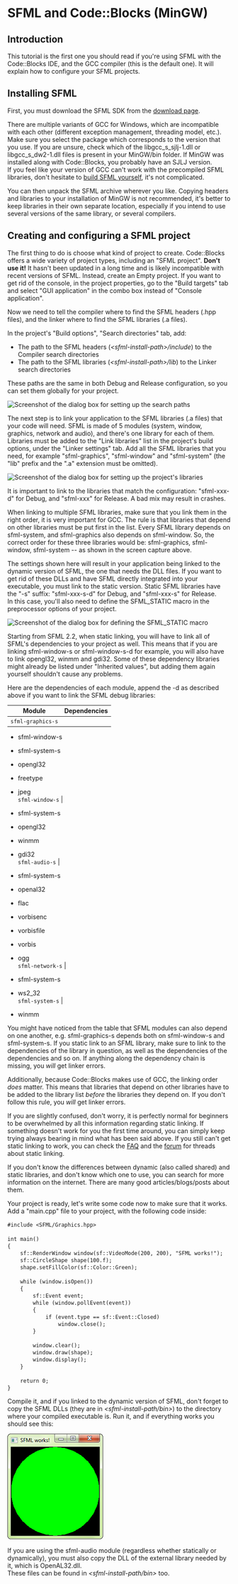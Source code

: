 # SFML and Code::Blocks (MinGW)

## Introduction

This tutorial is the first one you should read if you're using SFML with the Code::Blocks IDE, and the GCC compiler (this is the default one). It will explain how to configure your SFML projects. 

## Installing SFML

First, you must download the SFML SDK from the [download page](../../download.html "Go to the download page"). 

There are multiple variants of GCC for Windows, which are incompatible with each other (different exception management, threading model, etc.). Make sure you select the package which corresponds to the version that you use. If you are unsure, check which of the libgcc_s_sjlj-1.dll or libgcc_s_dw2-1.dll files is present in your MinGW/bin folder. If MinGW was installed along with Code::Blocks, you probably have an SJLJ version.   
If you feel like your version of GCC can't work with the precompiled SFML libraries, don't hesitate to [build SFML yourself](./compile-with-cmake.html "How to compile SFML"), it's not complicated. 

You can then unpack the SFML archive wherever you like. Copying headers and libraries to your installation of MinGW is not recommended, it's better to keep libraries in their own separate location, especially if you intend to use several versions of the same library, or several compilers. 

## Creating and configuring a SFML project

The first thing to do is choose what kind of project to create. Code::Blocks offers a wide variety of project types, including an "SFML project". **Don't use it!** It hasn't been updated in a long time and is likely incompatible with recent versions of SFML. Instead, create an Empty project. If you want to get rid of the console, in the project properties, go to the "Build targets" tab and select "GUI application" in the combo box instead of "Console application". 

Now we need to tell the compiler where to find the SFML headers (.hpp files), and the linker where to find the SFML libraries (.a files). 

In the project's "Build options", "Search directories" tab, add: 

  * The path to the SFML headers (*&lt;sfml-install-path&gt;/include*) to the Compiler search directories
  * The path to the SFML libraries (*&lt;sfml-install-path&gt;/lib*) to the Linker search directories

These paths are the same in both Debug and Release configuration, so you can set them globally for your project. 

![Screenshot of the dialog box for setting up the search paths](./images/start-cb-paths.png)

The next step is to link your application to the SFML libraries (.a files) that your code will need. SFML is made of 5 modules (system, window, graphics, network and audio), and there's one library for each of them.  
Libraries must be added to the "Link libraries" list in the project's build options, under the "Linker settings" tab. Add all the SFML libraries that you need, for example "sfml-graphics", "sfml-window" and "sfml-system" (the "lib" prefix and the ".a" extension must be omitted). 

![Screenshot of the dialog box for setting up the project's libraries](./images/start-cb-link-libs.png)

It is important to link to the libraries that match the configuration: "sfml-xxx-d" for Debug, and "sfml-xxx" for Release. A bad mix may result in crashes. 

When linking to multiple SFML libraries, make sure that you link them in the right order, it is very important for GCC. The rule is that libraries that depend on other libraries must be put first in the list. Every SFML library depends on sfml-system, and sfml-graphics also depends on sfml-window. So, the correct order for these three libraries would be: sfml-graphics, sfml-window, sfml-system -- as shown in the screen capture above. 

The settings shown here will result in your application being linked to the dynamic version of SFML, the one that needs the DLL files. If you want to get rid of these DLLs and have SFML directly integrated into your executable, you must link to the static version. Static SFML libraries have the "-s" suffix: "sfml-xxx-s-d" for Debug, and "sfml-xxx-s" for Release.  
In this case, you'll also need to define the SFML_STATIC macro in the preprocessor options of your project. 

![Screenshot of the dialog box for defining the SFML_STATIC macro](./images/start-cb-static.png)

Starting from SFML 2.2, when static linking, you will have to link all of SFML's dependencies to your project as well. This means that if you are linking sfml-window-s or sfml-window-s-d for example, you will also have to link opengl32, winmm and gdi32. Some of these dependency libraries might already be listed under "Inherited values", but adding them again yourself shouldn't cause any problems. 

Here are the dependencies of each module, append the -d as described above if you want to link the SFML debug libraries: 

Module | Dependencies  
---|---  
`sfml-graphics-s` | 

  * sfml-window-s
  * sfml-system-s
  * opengl32
  * freetype
  * jpeg  
`sfml-window-s` | 

  * sfml-system-s
  * opengl32
  * winmm
  * gdi32  
`sfml-audio-s` | 

  * sfml-system-s
  * openal32
  * flac
  * vorbisenc
  * vorbisfile
  * vorbis
  * ogg  
`sfml-network-s` | 

  * sfml-system-s
  * ws2_32  
`sfml-system-s` | 

  * winmm  
  
You might have noticed from the table that SFML modules can also depend on one another, e.g. sfml-graphics-s depends both on sfml-window-s and sfml-system-s. If you static link to an SFML library, make sure to link to the dependencies of the library in question, as well as the dependencies of the dependencies and so on. If anything along the dependency chain is missing, you *will* get linker errors. 

Additionally, because Code::Blocks makes use of GCC, the linking order *does* matter. This means that libraries that depend on other libraries have to be added to the library list *before* the libraries they depend on. If you don't follow this rule, you *will* get linker errors. 

If you are slightly confused, don't worry, it is perfectly normal for beginners to be overwhelmed by all this information regarding static linking. If something doesn't work for you the first time around, you can simply keep trying always bearing in mind what has been said above. If you still can't get static linking to work, you can check the [FAQ](../../faq.php#build-link-static "Go to the FAQ page") and the [forum](http://en.sfml-dev.org/forums/index.php?board=4.0 "Go to the general help forum") for threads about static linking. 

If you don't know the differences between dynamic (also called shared) and static libraries, and don't know which one to use, you can search for more information on the internet. There are many good articles/blogs/posts about them. 

Your project is ready, let's write some code now to make sure that it works. Add a "main.cpp" file to your project, with the following code inside: 

```
#include <SFML/Graphics.hpp>

int main()
{
    sf::RenderWindow window(sf::VideoMode(200, 200), "SFML works!");
    sf::CircleShape shape(100.f);
    shape.setFillColor(sf::Color::Green);

    while (window.isOpen())
    {
        sf::Event event;
        while (window.pollEvent(event))
        {
            if (event.type == sf::Event::Closed)
                window.close();
        }

        window.clear();
        window.draw(shape);
        window.display();
    }

    return 0;
}
```

Compile it, and if you linked to the dynamic version of SFML, don't forget to copy the SFML DLLs (they are in *&lt;sfml-install-path/bin&gt;*) to the directory where your compiled executable is. Run it, and if everything works you should see this: 

![Screenshot of the Hello SFML application](./images/start-cb-app.png)

If you are using the sfml-audio module (regardless whether statically or dynamically), you must also copy the DLL of the external library needed by it, which is OpenAL32.dll.  
These files can be found in *&lt;sfml-install-path/bin&gt;* too. 
